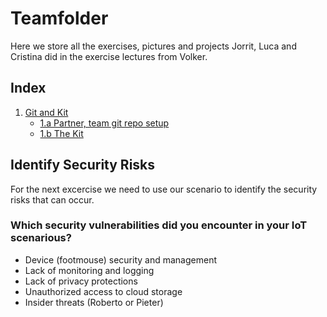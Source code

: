 # Teamfolder

Here we store all the exercises, pictures and projects Jorrit, Luca and Cristina did in the exercise lectures from Volker.
 
## Index
1. [Git and Kit](#1-git-and-kit)
   * [1.a Partner, team git repo setup](#1a-partner-team-git-repo-setup)
   * [1.b The Kit](#1b-the-kit)

## Identify Security Risks 
For the next excercise we need to use our scenario to identify the security risks that can occur.

### Which security vulnerabilities did you encounter in your IoT scenarious? 
 * Device (footmouse) security and management
 * Lack of monitoring and logging
 * Lack of privacy protections
 * Unauthorized access to cloud storage
 * Insider threats (Roberto or Pieter)
